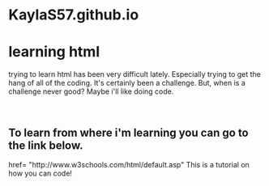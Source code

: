 # KaylaS57.github.io
<!DOCTYPE html>
<meta charset= "utf-8">
<body>
<h1> learning html </h1>
<p> trying to learn html has been very difficult lately. Especially trying to get the hang of all of the coding. It's certainly been a challenge. But, when is a challenge never good? Maybe i'll like doing code. </p>
</body>
<br>
<h2> To learn from where i'm learning you can go to the link below. </h2>
<a> href= "http://www.w3schools.com/html/default.asp" This is a tutorial on how you can code! </a>
<br>
<!-- Before any more progress make sure this is getting updated in your webpage--> 


